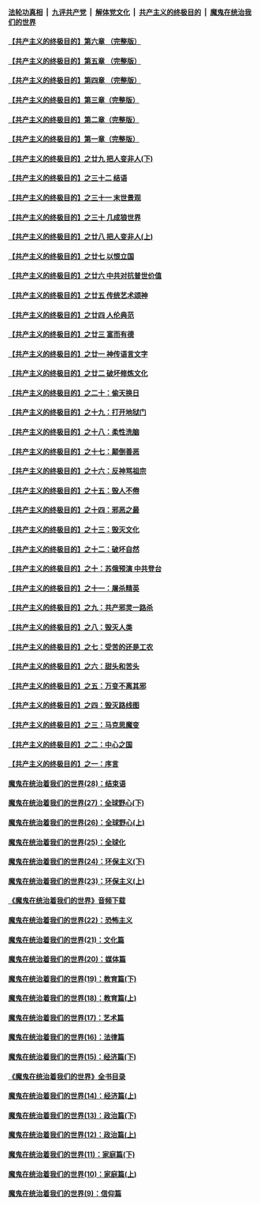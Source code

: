 ####  [法轮功真相](../../../../basic/blob/master/README.md?t=04220001) &nbsp;|&nbsp; [九评共产党](../../../../9ping.md/blob/master/README.md?t=04220001) &nbsp;|&nbsp; [解体党文化](../../../../jtdwh.md/blob/master/README.md?t=04220001)  &nbsp;|&nbsp; [共产主义的终极目的](../../../../gczydzjmd.md/blob/master/README.md?t=04220001) &nbsp;|&nbsp; [魔鬼在统治我们的世界](../../../../mgztzwmdsj.md/blob/master/README.md?t=04220001) 

#### [【共产主义的终极目的】第六章 （完整版）](../pages/nsc422/n11428913.md?t=04220001) 

#### [【共产主义的终极目的】第五章 （完整版）](../pages/nsc422/n11428912.md?t=04220001) 

#### [【共产主义的终极目的】第四章 （完整版）](../pages/nsc422/n11428907.md?t=04220001) 

#### [【共产主义的终极目的】第三章（完整版）](../pages/nsc422/n11428848.md?t=04220001) 

#### [【共产主义的终极目的】第二章（完整版）](../pages/nsc422/n11428831.md?t=04220001) 

#### [【共产主义的终极目的】第一章（完整版）](../pages/nsc422/n11417651.md?t=04220001) 

#### [【共产主义的终极目的】之廿九 把人变非人(下)](../pages/nsc422/n11344140.md?t=04220001) 

#### [【共产主义的终极目的】之三十二 结语](../pages/nsc422/n11360535.md?t=04220001) 

#### [【共产主义的终极目的】之三十一 末世景观](../pages/nsc422/n11351129.md?t=04220001) 

#### [【共产主义的终极目的】之三十 几成狼世界](../pages/nsc422/n11348280.md?t=04220001) 

#### [【共产主义的终极目的】之廿八 把人变非人(上)](../pages/nsc422/n11340492.md?t=04220001) 

#### [【共产主义的终极目的】之廿七 以恨立国](../pages/nsc422/n11336944.md?t=04220001) 

#### [【共产主义的终极目的】之廿六 中共对抗普世价值](../pages/nsc422/n11324785.md?t=04220001) 

#### [【共产主义的终极目的】之廿五 传统艺术颂神](../pages/nsc422/n11296396.md?t=04220001) 

#### [【共产主义的终极目的】之廿四 人伦典范](../pages/nsc422/n11296397.md?t=04220001) 

#### [【共产主义的终极目的】之廿三 富而有德](../pages/nsc422/n11283598.md?t=04220001) 

#### [【共产主义的终极目的】之廿一 神传语言文字](../pages/nsc422/n11263265.md?t=04220001) 

#### [【共产主义的终极目的】之廿二 破坏修炼文化](../pages/nsc422/n11245728.md?t=04220001) 

#### [【共产主义的终极目的】之二十：偷天换日](../pages/nsc422/n11238846.md?t=04220001) 

#### [【共产主义的终极目的】之十九：打开地狱门](../pages/nsc422/n11206376.md?t=04220001) 

#### [【共产主义的终极目的】之十八：柔性洗脑](../pages/nsc422/n11199994.md?t=04220001) 

#### [【共产主义的终极目的】之十七：颠倒善恶](../pages/nsc422/n11179782.md?t=04220001) 

#### [【共产主义的终极目的】之十六：反神骂祖宗](../pages/nsc422/n11166798.md?t=04220001) 

#### [【共产主义的终极目的】之十五：毁人不倦](../pages/nsc422/n11166792.md?t=04220001) 

#### [【共产主义的终极目的】之十四：邪恶之最](../pages/nsc422/n11150249.md?t=04220001) 

#### [【共产主义的终极目的】之十三：毁灭文化](../pages/nsc422/n11135227.md?t=04220001) 

#### [【共产主义的终极目的】之十二：破坏自然](../pages/nsc422/n11135214.md?t=04220001) 

#### [【共产主义的终极目的】之十：苏俄预演 中共登台](../pages/nsc422/n11118424.md?t=04220001) 

#### [【共产主义的终极目的】之十一：屠杀精英](../pages/nsc422/n11118442.md?t=04220001) 

#### [【共产主义的终极目的】之九：共产邪灵一路杀](../pages/nsc422/n11114139.md?t=04220001) 

#### [【共产主义的终极目的】之八：毁灭人类](../pages/nsc422/n11108503.md?t=04220001) 

#### [【共产主义的终极目的】之七：受苦的还是工农](../pages/nsc422/n11101809.md?t=04220001) 

#### [【共产主义的终极目的】之六：甜头和苦头](../pages/nsc422/n11096971.md?t=04220001) 

#### [【共产主义的终极目的】之五：万变不离其邪](../pages/nsc422/n11091285.md?t=04220001) 

#### [【共产主义的终极目的】之四：毁灭路线图](../pages/nsc422/n11086284.md?t=04220001) 

#### [【共产主义的终极目的】之三：马克思魔变](../pages/nsc422/n11061941.md?t=04220001) 

#### [【共产主义的终极目的】之二：中心之国](../pages/nsc422/n11047728.md?t=04220001) 

#### [【共产主义的终极目的】之一：序言](../pages/nsc422/n11086077.md?t=04220001) 

#### [魔鬼在统治着我们的世界(28)：结束语](../pages/nsc422/n10936246.md?t=04220001) 

#### [魔鬼在统治着我们的世界(27)：全球野心(下)](../pages/nsc422/n10928319.md?t=04220001) 

#### [魔鬼在统治着我们的世界(26)：全球野心(上)](../pages/nsc422/n10900318.md?t=04220001) 

#### [魔鬼在统治着我们的世界(25)：全球化](../pages/nsc422/n10788205.md?t=04220001) 

#### [魔鬼在统治着我们的世界(24)：环保主义(下)](../pages/nsc422/n10695307.md?t=04220001) 

#### [魔鬼在统治着我们的世界(23)：环保主义(上)](../pages/nsc422/n10688613.md?t=04220001) 

#### [《魔鬼在统治着我们的世界》音频下载](../pages/nsc422/n10635553.md?t=04220001) 

#### [魔鬼在统治着我们的世界(22)：恐怖主义](../pages/nsc422/n10614727.md?t=04220001) 

#### [魔鬼在统治着我们的世界(21)：文化篇](../pages/nsc422/n10597706.md?t=04220001) 

#### [魔鬼在统治着我们的世界(20)：媒体篇](../pages/nsc422/n10586579.md?t=04220001) 

#### [魔鬼在统治着我们的世界(19)：教育篇(下)](../pages/nsc422/n10564808.md?t=04220001) 

#### [魔鬼在统治着我们的世界(18)：教育篇(上)](../pages/nsc422/n10526970.md?t=04220001) 

#### [魔鬼在统治着我们的世界(17)：艺术篇](../pages/nsc422/n10499093.md?t=04220001) 

#### [魔鬼在统治着我们的世界(16)：法律篇](../pages/nsc422/n10485969.md?t=04220001) 

#### [魔鬼在统治着我们的世界(15)：经济篇(下)](../pages/nsc422/n10469975.md?t=04220001) 

#### [《魔鬼在统治着我们的世界》全书目录](../pages/nsc422/n10464261.md?t=04220001) 

#### [魔鬼在统治着我们的世界(14)：经济篇(上)](../pages/nsc422/n10457370.md?t=04220001) 

#### [魔鬼在统治着我们的世界(13)：政治篇(下)](../pages/nsc422/n10448270.md?t=04220001) 

#### [魔鬼在统治着我们的世界(12)：政治篇(上)](../pages/nsc422/n10444576.md?t=04220001) 

#### [魔鬼在统治着我们的世界(11)：家庭篇(下)](../pages/nsc422/n10440961.md?t=04220001) 

#### [魔鬼在统治着我们的世界(10)：家庭篇(上)](../pages/nsc422/n10435448.md?t=04220001) 

#### [魔鬼在统治着我们的世界(9)：信仰篇](../pages/nsc422/n10432159.md?t=04220001) 


